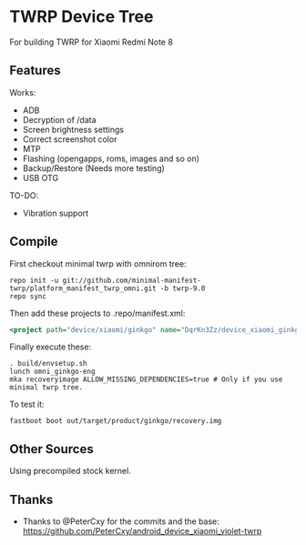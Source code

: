 # TWRP Device Tree
For building TWRP for Xiaomi Redmi Note 8



## Features

Works:

- ADB
- Decryption of /data
- Screen brightness settings
- Correct screenshot color
- MTP
- Flashing (opengapps, roms, images and so on)
- Backup/Restore (Needs more testing)
- USB OTG

TO-DO:

- Vibration support

## Compile

First checkout minimal twrp with omnirom tree:

```
repo init -u git://github.com/minimal-manifest-twrp/platform_manifest_twrp_omni.git -b twrp-9.0
repo sync
```

Then add these projects to .repo/manifest.xml:

```xml
<project path="device/xiaomi/ginkgo" name="DqrKn3Zz/device_xiaomi_ginkgo_recovery" remote="github" revision="twrp" />
```

Finally execute these:

```
. build/envsetup.sh
lunch omni_ginkgo-eng
mka recoveryimage ALLOW_MISSING_DEPENDENCIES=true # Only if you use minimal twrp tree.
```

To test it:

```
fastboot boot out/target/product/ginkgo/recovery.img
```

## Other Sources

Using precompiled stock kernel.

## Thanks

- Thanks to @PeterCxy for the commits and the base: https://github.com/PeterCxy/android_device_xiaomi_violet-twrp

